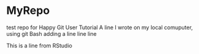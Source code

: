 # MyRepo
test repo for Happy Git User Tutorial
A line I wrote on my local comuputer, using git Bash
adding a line line line

This is a line from RStudio
